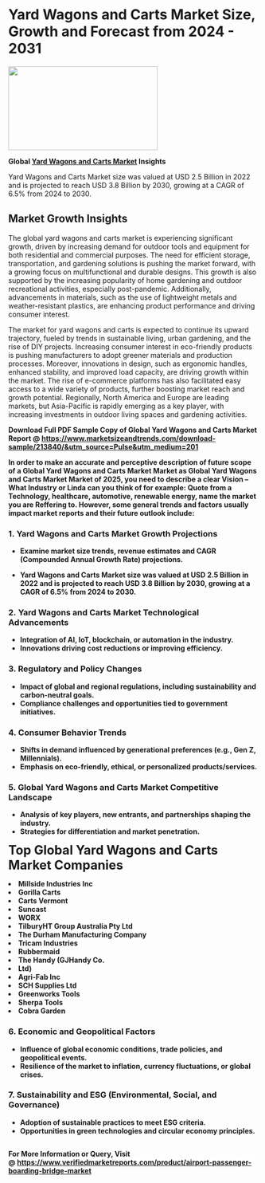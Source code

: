 <H1>Yard Wagons and Carts Market Size, Growth and Forecast from 2024 - 2031</H1><img class="aligncenter size-medium wp-image-584254" src="https://thirdeyenews.in/wp-content/uploads/2024/09/Global-Market-Research-300x168.jpeg" alt="" width="300" height="168" /><p><strong>Global&nbsp;<a href="https://www.marketsizeandtrends.com/download-sample/213840/&amp;utm_source=Pulse&amp;utm_medium=201">Yard Wagons and Carts Market</a> Insights</strong></p><p>Yard Wagons and Carts Market size was valued at USD 2.5 Billion in 2022 and is projected to reach USD 3.8 Billion by 2030, growing at a CAGR of 6.5% from 2024 to 2030.</p><p><h2>Market Growth Insights</h2> <p>The global yard wagons and carts market is experiencing significant growth, driven by increasing demand for outdoor tools and equipment for both residential and commercial purposes. The need for efficient storage, transportation, and gardening solutions is pushing the market forward, with a growing focus on multifunctional and durable designs. This growth is also supported by the increasing popularity of home gardening and outdoor recreational activities, especially post-pandemic. Additionally, advancements in materials, such as the use of lightweight metals and weather-resistant plastics, are enhancing product performance and driving consumer interest.</p> <p><strong></strong></p> <p>The market for yard wagons and carts is expected to continue its upward trajectory, fueled by trends in sustainable living, urban gardening, and the rise of DIY projects. Increasing consumer interest in eco-friendly products is pushing manufacturers to adopt greener materials and production processes. Moreover, innovations in design, such as ergonomic handles, enhanced stability, and improved load capacity, are driving growth within the market. The rise of e-commerce platforms has also facilitated easy access to a wide variety of products, further boosting market reach and growth potential. Regionally, North America and Europe are leading markets, but Asia-Pacific is rapidly emerging as a key player, with increasing investments in outdoor living spaces and gardening activities. <p><strong></p><p><span class=""><strong>Download Full PDF Sample Copy of Global Yard Wagons and Carts Market Report</strong> @ <a href="https://www.marketsizeandtrends.com/download-sample/213840/&amp;utm_source=Pulse&amp;utm_medium=201" target="_blank">https://www.marketsizeandtrends.com/download-sample/213840/&amp;utm_source=Pulse&amp;utm_medium=201</a></span></p><p>In order to make an accurate and perceptive description of future scope of a Global&nbsp;Yard Wagons and Carts Market Market as Global&nbsp;Yard Wagons and Carts Market Market of 2025, you need to describe a clear Vision &ndash; What Industry or Linda can you think of for example: Quote from a Technology, healthcare, automotive, renewable energy, name the market you are Reffering to. However, some general trends and factors usually impact market reports and their future outlook include:</p><h3>1.&nbsp;<strong>Yard Wagons and Carts Market Growth Projections</strong></h3><ul><li>Examine market size trends, revenue estimates and CAGR (Compounded Annual Growth Rate) projections.</li><li><p>Yard Wagons and Carts Market size was valued at USD 2.5 Billion in 2022 and is projected to reach USD 3.8 Billion by 2030, growing at a CAGR of 6.5% from 2024 to 2030.</p></li></ul><h3>2.&nbsp;<strong>Yard Wagons and Carts Market Technological Advancements</strong></h3><ul><li>Integration of AI, IoT, blockchain, or automation in the industry.</li><li>Innovations driving cost reductions or improving efficiency.</li></ul><h3>3.&nbsp;<strong>Regulatory and Policy Changes</strong></h3><ul><li>Impact of global and regional regulations, including sustainability and carbon-neutral goals.</li><li>Compliance challenges and opportunities tied to government initiatives.</li></ul><h3>4.&nbsp;<strong>Consumer Behavior Trends</strong></h3><ul><li>Shifts in demand influenced by generational preferences (e.g., Gen Z, Millennials).</li><li>Emphasis on eco-friendly, ethical, or personalized products/services.</li></ul><h3>5.&nbsp;<strong>Global Yard Wagons and Carts Market Competitive Landscape</strong></h3><ul><li>Analysis of key players, new entrants, and partnerships shaping the industry.</li><li>Strategies for differentiation and market penetration.</li></ul><p data-pm-slice="1 1 []"><span style="color: inherit; font-family: inherit; font-size: 25px;">Top Global Yard Wagons and Carts Market Companies</span></p><div class="" data-test-id=""><p><li>Millside Industries Inc</li><li> Gorilla Carts</li><li> Carts Vermont</li><li> Suncast</li><li> WORX</li><li> TilburyHT Group Australia Pty Ltd</li><li> The Durham Manufacturing Company</li><li> Tricam Industries</li><li> Rubbermaid</li><li> The Handy (GJHandy Co.</li><li>Ltd)</li><li> Agri-Fab Inc</li><li> SCH Supplies Ltd</li><li> Greenworks Tools</li><li> Sherpa Tools</li><li> Cobra Garden</li></p></div><h3>6.&nbsp;<strong>Economic and Geopolitical Factors</strong></h3><ul><li>Influence of global economic conditions, trade policies, and geopolitical events.</li><li>Resilience of the market to inflation, currency fluctuations, or global crises.</li></ul><h3>7.&nbsp;<strong>Sustainability and ESG (Environmental, Social, and Governance)</strong></h3><ul><li>Adoption of sustainable practices to meet ESG criteria.</li><li>Opportunities in green technologies and circular economy principles.</li></ul><h2><strong style="font-size: 14px;">For More Information or Query, Visit @&nbsp;</strong><a style="background-color: #ffffff; font-size: 14px;" href="https://www.marketsizeandtrends.com/report/yard-wagons-and-carts-market/" target="_blank">https://www.verifiedmarketreports.com/product/airport-passenger-boarding-bridge-market</a></h2>
